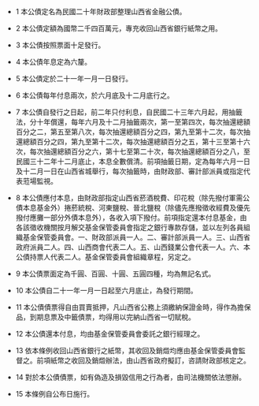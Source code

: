 * 1 本公債定名為民國二十年財政部整理山西省金融公債。

* 2 本公債定額為國幣二千四百萬元，專充收回山西省銀行紙幣之用。

* 3 本公債按照票面十足發行。

* 4 本公債年息定為六釐。

* 5 本公債定於二十一年一月一日發行。

* 6 本公債每年付息兩次，於六月底及十二月底行之。

* 7 本公債自發行之日起，前二年只付利息，自民國二十三年六月起，用抽籤法，分十年償還，每年六月及十二月抽籤兩次，第一至第四次，每次抽還總額百分之二，第五至第八次，每次抽還總額百分之四，第九至第十二次，每次抽還總額百分之四，第九至第十二次，每次抽還總額百分之五，第十三至第十六次，每次抽還總額百分之六，第十七至第二十次，每次抽還總額百分之八，至民國三十二年十二月底止，本息全數償清。前項抽籤日期，定為每年六月一日及十二月一日在山西省城舉行，每次抽籤時，由財政部、審計部派員或指定代表蒞場監視。

* 8 本公債應付本息，由財政部指定山西省菸酒稅費、印花稅（除先撥付軍需公債本息基金外）捲菸統稅、河東鹽稅、晉北鹽稅（除儘先應撥徵收經費及優先撥付應攤一部分外債本息外），各收入項下撥付。前項指定還本付息基金，由各該徵收機關按月解交基金保管委員會指定之銀行專款存儲，並以左列各員組織基金保管委員會。一、財政部派員一人。二、審計部派員一人。三、山西省政府派員二人。四、山西商會代表二人。五、山西錢業公會代表一人。六、本公債持票人代表二人。基金保管委員會組織章程，另定之。

* 9 本公債票面定為千圓、百圓、十圓、五圓四種，均為無記名式。

* 10 本公債自二十一年一月一日起至六月底止，為發行期間。

* 11 本公債債票得自由買賣抵押，凡山西省公務上須繳納保證金時，得作為擔保品，到期息票及中籤債票，均得用以完納山西省一切賦稅。

* 12 本公債還本付息，均由基金保管委員會委託之銀行經理之。

* 13 依本條例收回山西省銀行之紙幣，其收回及銷燬均應由基金保管委員會監督之。前項紙幣之收回及銷燬辦法，由山西省政府擬訂，咨請財政部核定之。

* 14 對於本公債債票，如有偽造及損毀信用之行為者，由司法機關依法懲辦。

* 15 本條例自公布日施行。

